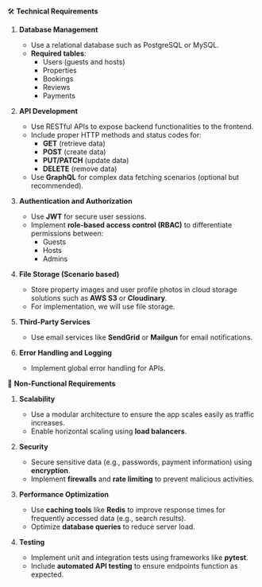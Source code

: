 🛠️ **Technical Requirements**

1. **Database Management**
   - Use a relational database such as PostgreSQL or MySQL.
   - **Required tables**:
     - Users (guests and hosts)
     - Properties
     - Bookings
     - Reviews
     - Payments

2. **API Development**
   - Use RESTful APIs to expose backend functionalities to the frontend.
   - Include proper HTTP methods and status codes for:
     - **GET** (retrieve data)
     - **POST** (create data)
     - **PUT/PATCH** (update data)
     - **DELETE** (remove data)
   - Use **GraphQL** for complex data fetching scenarios (optional but recommended).

3. **Authentication and Authorization**
   - Use **JWT** for secure user sessions.
   - Implement **role-based access control (RBAC)** to differentiate permissions between:
     - Guests
     - Hosts
     - Admins

4. **File Storage (Scenario based)**
   - Store property images and user profile photos in cloud storage solutions such as **AWS S3** or **Cloudinary**. 
   - For implementation, we will use file storage.

5. **Third-Party Services**
   - Use email services like **SendGrid** or **Mailgun** for email notifications.

6. **Error Handling and Logging**
   - Implement global error handling for APIs.

🚀 **Non-Functional Requirements**

1. **Scalability**
   - Use a modular architecture to ensure the app scales easily as traffic increases.
   - Enable horizontal scaling using **load balancers**.

2. **Security**
   - Secure sensitive data (e.g., passwords, payment information) using **encryption**.
   - Implement **firewalls** and **rate limiting** to prevent malicious activities.

3. **Performance Optimization**
   - Use **caching tools** like **Redis** to improve response times for frequently accessed data (e.g., search results).
   - Optimize **database queries** to reduce server load.

4. **Testing**
   - Implement unit and integration tests using frameworks like **pytest**.
   - Include **automated API testing** to ensure endpoints function as expected.